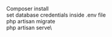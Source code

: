 Composer install\
set database credentials inside .env file\
php artisan migrate\
php artisan serve\

